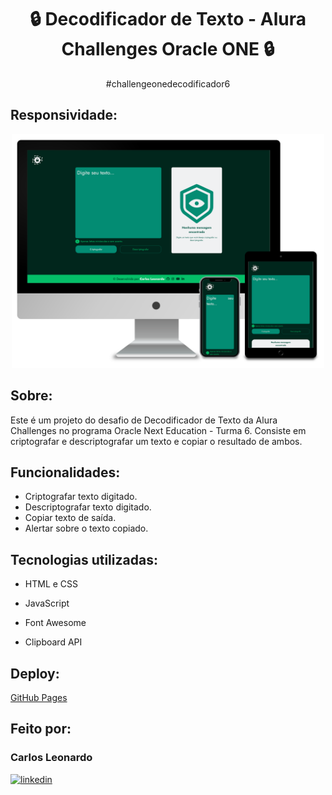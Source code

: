 <div align="center">

# :lock: Decodificador de Texto - Alura Challenges Oracle ONE :lock:

#challengeonedecodificador6

</div>

## Responsividade:

<div align="center">

<img width="500px" src=".github/mockup-responsive-devices.png" />

</div>

## Sobre:

Este é um projeto do desafio de Decodificador de Texto da Alura Challenges no programa Oracle Next Education - Turma 6.
Consiste em criptografar e descriptografar um texto e copiar o resultado de ambos.

## Funcionalidades:

- Criptografar texto digitado.
- Descriptografar texto digitado.
- Copiar texto de saída.
- Alertar sobre o texto copiado.

## Tecnologias utilizadas:

- HTML e CSS

- JavaScript

- Font Awesome

- Clipboard API

## Deploy:

[GitHub Pages](https://carlosleonardobp.github.io/challenge-one-t6/)

## Feito por:

### Carlos Leonardo

[![linkedin](https://img.shields.io/badge/linkedin-0A66C2?style=for-the-badge&logo=linkedin&logoColor=white)](https://www.linkedin.com/in/carlosleonardobp/)
